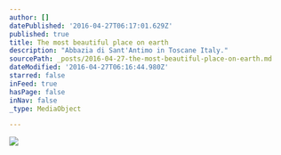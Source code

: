 ```yaml
---
author: []
datePublished: '2016-04-27T06:17:01.629Z'
published: true
title: The most beautiful place on earth
description: "Abbazia di Sant'Antimo in Toscane Italy."
sourcePath: _posts/2016-04-27-the-most-beautiful-place-on-earth.md
dateModified: '2016-04-27T06:16:44.980Z'
starred: false
inFeed: true
hasPage: false
inNav: false
_type: MediaObject

---
```

![](https://the-grid-user-content.s3-us-west-2.amazonaws.com/45a5cecf-191d-4e7b-981e-6b06b55ef9f5.jpg)